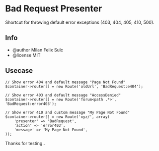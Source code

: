 # Bad Request Presenter

Shortcut for throwing default error exceptions (403, 404, 405, 410, 500).

## Info

* @author Milan Felix Sulc
* @license MIT

## Usecase

    // Show error 404 and default message "Page Not Found"
    $container->router[] = new Route('oldUrl', 'BadRequest:e404');

    // Show error 403 and default message "AccessDenied"
    $container->router[] = new Route('forum<path .*>', 'BadRequest:error403');

    // Show error 410 and custom message "My Page Not Found"
    $container->router[] = new Route('xyz/', array(
		'presenter' => 'BadRequest',
    	'action' => 'error403',
    	'message' => 'My Page Not Found',
	));

Thanks for testing..